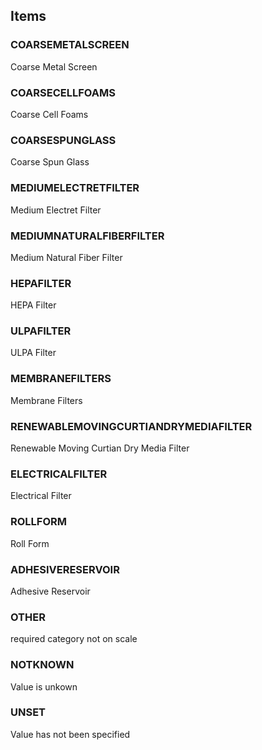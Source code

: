 

<!-- end of short definition -->
## Items

### COARSEMETALSCREEN
Coarse Metal Screen

### COARSECELLFOAMS
Coarse Cell Foams

### COARSESPUNGLASS
Coarse Spun Glass

### MEDIUMELECTRETFILTER
Medium Electret Filter

### MEDIUMNATURALFIBERFILTER
Medium Natural Fiber Filter

### HEPAFILTER
HEPA Filter

### ULPAFILTER
ULPA Filter

### MEMBRANEFILTERS
Membrane Filters

### RENEWABLEMOVINGCURTIANDRYMEDIAFILTER
Renewable Moving Curtian Dry Media Filter

### ELECTRICALFILTER
Electrical Filter

### ROLLFORM
Roll Form

### ADHESIVERESERVOIR
Adhesive Reservoir

### OTHER
required category not on scale

### NOTKNOWN
Value is unkown

### UNSET
Value has not been specified
